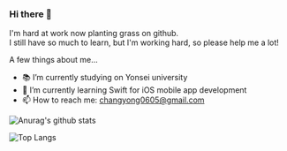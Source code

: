 ### Hi there 👋

I'm hard at work now planting grass on github.  
I still have so much to learn, but I'm working hard, so please help me a lot!

A few things about me...
<!--
**devTabasco/devTabasco** is a ✨ _special_ ✨ repository because its `README.md` (this file) appears on your GitHub profile.

Here are some ideas to get you started:

- 🔭 I’m currently working on Korea Railroad Research Institute
- 🌱 I’m currently learning Swift for iOS mobile app development
- 👯 I’m looking to collaborate on ...
- 🤔 I’m looking for help with ...
- 💬 Ask me about ...
- 📫 How to reach me: ...
- 😄 Pronouns: ...
- ⚡ Fun fact: ...
-->

- 📚 I’m currently studying on Yonsei university
- 🌱 I’m currently learning Swift for iOS mobile app development
- 📫 How to reach me: changyong0605@gmail.com

![Anurag's github stats](https://github-readme-stats.vercel.app/api?username=devTabasco&show_icons=true&theme=prussian)

![Top Langs](https://github-readme-stats.vercel.app/api/top-langs/?username=devTabasco&layout=compact&theme=prussian)
